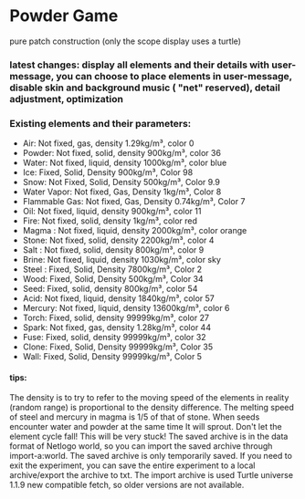 # Powder Game
pure patch construction (only the scope display uses a turtle) 

### latest changes: display all elements and their details with user-message, you can choose to place elements in user-message, disable skin and background music ( "net" reserved), detail adjustment, optimization

### Existing elements and their parameters: 
- Air: Not fixed, gas, density 1.29kg/m³, color 0
- Powder: Not fixed, solid, density 900kg/m³, color 36
- Water: Not fixed, liquid, density 1000kg/m³, color blue
- Ice: Fixed, Solid, Density 900kg/m³, Color 98
- Snow: Not Fixed, Solid, Density 500kg/m³, Color 9.9 
- Water Vapor: Not fixed, Gas, Density 1kg/m³, Color 8
- Flammable Gas: Not fixed, Gas, Density 0.74kg/m³, Color 7
- Oil: Not fixed, liquid, density 900kg/m³, color 11
- Fire: Not fixed, solid, density 1kg/m³, color red
- Magma : Not fixed, liquid, density 2000kg/m³, color orange 
- Stone: Not fixed, solid, density 2200kg/m³, color 4
- Salt : Not fixed, solid, density 800kg/m³, color 9
- Brine: Not fixed, liquid, density 1030kg/m³, color sky
- Steel : Fixed, Solid, Density 7800kg/m³, Color 2
- Wood: Fixed, Solid, Density 500kg/m³, Color 34
- Seed: Fixed, solid, density 800kg/m³, color 54
- Acid: Not fixed, liquid, density 1840kg/m³, color 57
- Mercury: Not fixed, liquid, density 13600kg/m³, color 6
- Torch: Fixed, solid, density 99999kg/m³, color 27 
- Spark: Not fixed, gas, density 1.28kg/m³, color 44 
- Fuse: Fixed, solid, density 99999kg/m³, color 32
- Clone: Fixed, Solid, Density 99999kg/m³, Color 35
- Wall: Fixed, Solid, Density 99999kg/m³, Color 5

#### tips:
The density is to try to refer to the moving speed of the elements in reality (random range) is proportional to the density difference. 
The melting speed of steel and mercury in magma is 1/5 of that of stone. 
When seeds encounter water and powder at the same time It will sprout.
Don't let the element cycle fall! This will be very stuck! 
The saved archive is in the data format of Netlogo world, so you can import the saved archive through import-a:world. 
The saved archive is only temporarily saved. 
If you need to exit the experiment, you can save the entire experiment to a local archive/export the archive to txt. 
The import archive is used Turtle universe 1.1.9 new compatible fetch, so older versions are not available.
